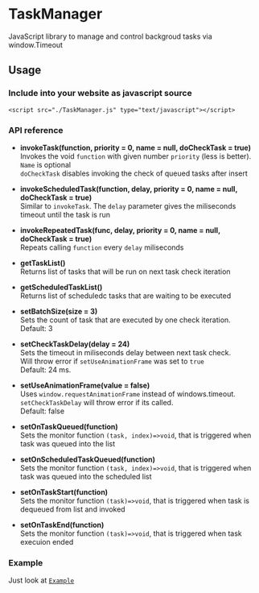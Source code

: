 # TaskManager
JavaScript library to manage and control backgroud tasks via window.Timeout

## Usage
### Include into your website as javascript source
```<script src="./TaskManager.js" type="text/javascript"></script>```

### API reference
 - **invokeTask(function, priority = 0, name = null, doCheckTask = true)**<br>
 Invokes the void ```function``` with given number ```priority``` (less is better).<br>
 ```Name``` is optional<br>
 ```doCheckTask``` disables invoking the check of queued tasks after insert
 
 - **invokeScheduledTask(function, delay, priority = 0, name = null, doCheckTask = true)**<br>
 Similar to ```invokeTask```. The ```delay``` parameter gives the miliseconds timeout until the task is run

 - **invokeRepeatedTask(func, delay, priority = 0, name = null, doCheckTask = true)**<br>
Repeats calling ```function``` every  ```delay``` miliseconds
 
 - **getTaskList()**<br>
 Returns list of tasks that will be run on next task check iteration<br>
 
 - **getScheduledTaskList()**<br>
 Returns list of scheduledc tasks that are waiting to be executed<br>
 
 - **setBatchSize(size = 3)**<br>
 Sets the count of task that are executed by one check iteration.<br>
 Default: 3<br>
 
 - **setCheckTaskDelay(delay = 24)**<br>
 Sets the timeout in miliseconds  delay between next task check.<br>
 Will throw error if ```setUseAnimationFrame``` was set to ```true```<br>
 Default: 24 ms.<br>

 - **setUseAnimationFrame(value = false)**<br>
 Uses ```window.requestAnimationFrame``` instead of windows.timeout.<br>
 ```setCheckTaskDelay``` will throw error if its called.<br>
 Default: false<br>

- **setOnTaskQueued(function)**<br>
Sets the monitor function ```(task, index)=>void```, that is triggered when task was queued into the list<br>

- **setOnScheduledTaskQueued(function)**<br>
Sets the monitor function ```(task, index)=>void```, that is triggered when task was queued into the scheduled list<br>

- **setOnTaskStart(function)**<br>
Sets the monitor function ```(task)=>void```, that is triggered when task is dequeued from list and invoked<br>

- **setOnTaskEnd(function)**<br>
Sets the monitor function ```(task)=>void```, that is triggered when task execuion ended<br>

### Example
Just look at
[`Example`](https://github.com/birko/TaskManager/blob/master/index.html)
